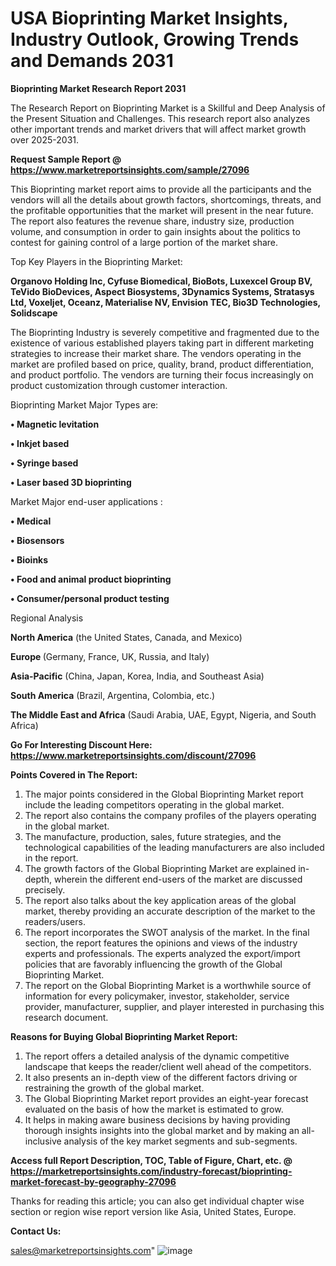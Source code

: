  # USA Bioprinting Market Insights, Industry Outlook, Growing Trends and Demands 2031

<strong>Bioprinting Market Research Report 2031</strong>

The Research Report on Bioprinting Market is a Skillful and Deep Analysis of the Present Situation and Challenges. This research report also analyzes other important trends and market drivers that will affect market growth over 2025-2031.

<strong>Request Sample Report @ <a href=https://www.marketreportsinsights.com/sample/27096>https://www.marketreportsinsights.com/sample/27096</a></strong>

This Bioprinting market report aims to provide all the participants and the vendors will all the details about growth factors, shortcomings, threats, and the profitable opportunities that the market will present in the near future. The report also features the revenue share, industry size, production volume, and consumption in order to gain insights about the politics to contest for gaining control of a large portion of the market share.

Top Key Players in the Bioprinting Market:

<strong>Organovo Holding Inc, Cyfuse Biomedical, BioBots, Luxexcel Group BV, TeVido BioDevices, Aspect Biosystems, 3Dynamics Systems, Stratasys Ltd, Voxeljet, Oceanz, Materialise NV, Envision TEC, Bio3D Technologies, Solidscape</strong>

The Bioprinting Industry is severely competitive and fragmented due to the existence of various established players taking part in different marketing strategies to increase their market share. The vendors operating in the market are profiled based on price, quality, brand, product differentiation, and product portfolio. The vendors are turning their focus increasingly on product customization through customer interaction.

Bioprinting Market Major Types are:

<strong>• Magnetic levitation

• Inkjet based

• Syringe based

• Laser based 3D bioprinting</strong>

Market Major end-user applications :

<strong>• Medical

• Biosensors

• Bioinks

• Food and animal product bioprinting

• Consumer/personal product testing</strong>

Regional Analysis

</u><strong><b>North America</b></strong> (the United States, Canada, and Mexico)

<strong><b>Europe </b></strong>(Germany, France, UK, Russia, and Italy)

<strong><b>Asia-Pacific</b></strong> (China, Japan, Korea, India, and Southeast Asia)

<strong><b>South America</b></strong> (Brazil, Argentina, Colombia, etc.)

<strong><b>The Middle East and Africa</b></strong> (Saudi Arabia, UAE, Egypt, Nigeria, and South Africa)

<strong>Go For Interesting Discount Here: <a href=https://www.marketreportsinsights.com/discount/27096>https://www.marketreportsinsights.com/discount/27096</a></strong>

<strong>Points Covered in The Report:</strong>
<ol>
  <li>The major points considered in the Global Bioprinting Market report include the leading competitors operating in the global market.</li>
  <li>The report also contains the company profiles of the players operating in the global market.</li>
  <li>The manufacture, production, sales, future strategies, and the technological capabilities of the leading manufacturers are also included in the report.</li>
  <li>The growth factors of the Global Bioprinting Market are explained in-depth, wherein the different end-users of the market are discussed precisely.</li>
  <li>The report also talks about the key application areas of the global market, thereby providing an accurate description of the market to the readers/users.</li>
  <li>The report incorporates the SWOT analysis of the market. In the final section, the report features the opinions and views of the industry experts and professionals. The experts analyzed the export/import policies that are favorably influencing the growth of the Global Bioprinting Market.</li>
  <li>The report on the Global Bioprinting Market is a worthwhile source of information for every policymaker, investor, stakeholder, service provider, manufacturer, supplier, and player interested in purchasing this research document.</li>
</ol>
<strong>Reasons for Buying Global Bioprinting Market Report:</strong>

<ol>
  <li>The report offers a detailed analysis of the dynamic competitive landscape that keeps the reader/client well ahead of the competitors.</li>
  <li>It also presents an in-depth view of the different factors driving or restraining the growth of the global market.</li>
  <li>The Global Bioprinting Market report provides an eight-year forecast evaluated on the basis of how the market is estimated to grow.</li>
  <li>It helps in making aware business decisions by having providing thorough insights insights into the global market and by making an all-inclusive analysis of the key market segments and sub-segments.</li>
</ol>
<strong>Access full Report Description, TOC, Table of Figure, Chart, etc. @ <a href=https://marketreportsinsights.com/industry-forecast/bioprinting-market-forecast-by-geography-27096>https://marketreportsinsights.com/industry-forecast/bioprinting-market-forecast-by-geography-27096</a></strong>


Thanks for reading this article; you can also get individual chapter wise section or region wise report version like Asia, United States, Europe.

<strong>Contact Us:</strong>

sales@marketreportsinsights.com"
![image](https://github.com/user-attachments/assets/6ab7e1fd-bdb9-42e6-b240-6317e3b566d0)
